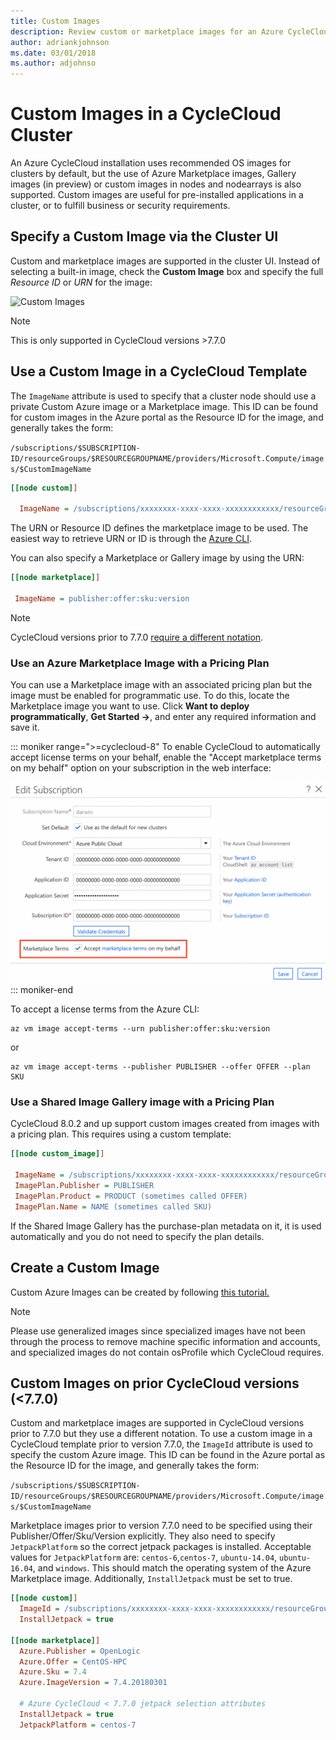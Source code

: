 ```yaml
---
title: Custom Images
description: Review custom or marketplace images for an Azure CycleCloud cluster. Create a custom image, specify a custom image in the cluster UI, and more.
author: adriankjohnson
ms.date: 03/01/2018
ms.author: adjohnso
---
```

# Custom Images in a CycleCloud Cluster

An Azure CycleCloud installation uses recommended OS images for clusters by default, but the use of Azure Marketplace images, Gallery images (in preview) or custom images in nodes and nodearrays is also supported. Custom images are useful for pre-installed applications in a cluster, or to fulfill business or security requirements.

## Specify a Custom Image via the Cluster UI

Custom and marketplace images are supported in the cluster UI. Instead of selecting a built-in image, check the **Custom Image** box and specify the full _Resource ID_ or _URN_ for the image:

![Custom Images](~/images/custom-image.png)

> [!NOTE]
> This is only supported in CycleCloud versions >7.7.0

## Use a Custom Image in a CycleCloud Template

The `ImageName` attribute is used to specify that a cluster node should use a private Custom Azure image or a Marketplace image. This ID can be found for custom images in the Azure portal as the Resource ID for the image, and generally takes the form:

`/subscriptions/$SUBSCRIPTION-ID/resourceGroups/$RESOURCEGROUPNAME/providers/Microsoft.Compute/images/$CustomImageName`

``` ini
[[node custom]]

  ImageName = /subscriptions/xxxxxxxx-xxxx-xxxx-xxxxxxxxxxxx/resourceGroups/MyResourceGroup/providers/Microsoft.Compute/images/MyCustomImage
```

The URN or Resource ID defines the marketplace image to be used. The easiest way to retrieve URN or ID is through the [Azure CLI](/cli/azure/vm/image#az-vm-image-list).

You can also specify a Marketplace or Gallery image by using the URN:

``` ini
[[node marketplace]]

 ImageName = publisher:offer:sku:version
```

> [!NOTE]
> CycleCloud versions prior to 7.7.0 [require a different notation](#custom-image-notation-prior-7-7-0).

### Use an Azure Marketplace Image with a Pricing Plan

You can use a Marketplace image with an associated pricing plan but the image must be enabled for programmatic use. To do this, locate the Marketplace image you want to use. Click **Want to deploy programmatically**, **Get Started ->**, and enter any required information and save it.

::: moniker range=">=cyclecloud-8"
To enable CycleCloud to automatically accept license terms on your behalf, enable the "Accept marketplace terms on my behalf" option on your subscription in the web interface:

![Accept Marketplace terms](../images/auto-accept-terms.png)
::: moniker-end

To accept a license terms from the Azure CLI:

```azurecli-interactive
az vm image accept-terms --urn publisher:offer:sku:version
```

or

```azurecli-interactive
az vm image accept-terms --publisher PUBLISHER --offer OFFER --plan SKU
```

### Use a Shared Image Gallery image with a Pricing Plan

CycleCloud 8.0.2 and up support custom images created from images with a pricing plan. This requires using a custom template:

``` ini
[[node custom_image]]

 ImageName = /subscriptions/xxxxxxxx-xxxx-xxxx-xxxxxxxxxxxx/resourceGroups/MyResourceGroup/providers/Microsoft.Compute/galleries/MyGallery/images/MyImage/versions/1.0.0
 ImagePlan.Publisher = PUBLISHER
 ImagePlan.Product = PRODUCT (sometimes called OFFER)
 ImagePlan.Name = NAME (sometimes called SKU)
```

If the Shared Image Gallery has the purchase-plan metadata on it, it is used automatically and you do not need to specify the plan details.

## Create a Custom Image

Custom Azure Images can be created by following [this tutorial.](/azure/virtual-machines/image-version-vm-cli#create-an-image-definition)

> [!NOTE]
> Please use generalized images since specialized images have not been through the process to remove machine specific information and accounts, and specialized images do not contain osProfile which CycleCloud requires.

<a name="custom-image-notation-prior-7-7-0"></a>
## Custom Images on prior CycleCloud versions (<7.7.0)

Custom and marketplace images are supported in CycleCloud versions prior to 7.7.0 but they use a different notation. To use a custom image in a CycleCloud template prior to version 7.7.0, the `ImageId` attribute is used to specify the custom Azure image. This ID can be found in the Azure portal as the Resource ID for the image, and generally takes the form:

`/subscriptions/$SUBSCRIPTION-ID/resourceGroups/$RESOURCEGROUPNAME/providers/Microsoft.Compute/images/$CustomImageName`

Marketplace images prior to version 7.7.0 need to be specified using their Publisher/Offer/Sku/Version explicitly. They also need to specify `JetpackPlatform` so the correct jetpack packages is installed. Acceptable values for `JetpackPlatform` are: `centos-6`,`centos-7`, `ubuntu-14.04`, `ubuntu-16.04`, and `windows`. This should match the operating system of the Azure Marketplace image. Additionally, `InstallJetpack` must be set to true.

``` ini
[[node custom]]
  ImageId = /subscriptions/xxxxxxxx-xxxx-xxxx-xxxxxxxxxxxx/resourceGroups/MyResourceGroup/providers/Microsoft.Compute/images/MyCustomImage
  InstallJetpack = true

[[node marketplace]]
  Azure.Publisher = OpenLogic
  Azure.Offer = CentOS-HPC
  Azure.Sku = 7.4
  Azure.ImageVersion = 7.4.20180301

  # Azure CycleCloud < 7.7.0 jetpack selection attributes
  InstallJetpack = true
  JetpackPlatform = centos-7
```
